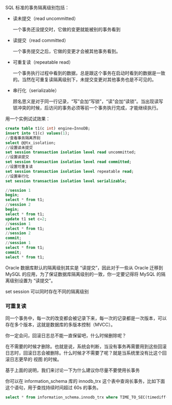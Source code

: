 SQL 标准的事务隔离级别包括：

- 读未提交（read uncommitted）

  一个事务还没提交时，它做的变更就能被别的事务看到

- 读提交（read committed）

  一个事务提交之后，它做的变更才会被其他事务看到。

- 可重复读（repeatable read）

  一个事务执行过程中看到的数据，总是跟这个事务在启动时看到的数据是一致的。当然在可重复读隔离级别下，未提交变更对其他事务也是不可见的。

- 串行化（serializable）

  顾名思义是对于同一行记录，“写”会加“写锁”，“读”会加“读锁”。当出现读写锁冲突的时候，后访问的事务必须等前一个事务执行完成，才能继续执行。

用一个实例试试效果：

```sql
create table t1(c int) engine=InnoDB;
insert into t1(c) values(1);
//查看事务隔离界别
select @@tx_isolation;
//设置读未提交
set session transaction isolation level read uncommitted;
//设置读提交
set session transaction isolation level read committed;
//设置可重复读
set session transaction isolation level repeatable read;
//设置串行化
set session transaction isolation level serializable;

//session 1
begin;
select * from t1;
//session 2
begin;
select * from t1;
update t1 set c=2;
//session 1
select * from t1;
//session 2
commit;
//session 1
select * from t1;
commit;
select * from t1;
```

Oracle  数据库默认的隔离级别其实是 “读提交”，因此对于一些从 Oracle 迁移到 MySQL 的应用，为了保证数据库隔离级别的一致，你一定要记得将 MySQL 的隔离级别设置为 “读提交”。

set session 可以同时存在不同的隔离级别

### 可重复读

同一个事务中，每一次的改变都会被记录下来，每一次的记录都是一次版本，可以存在多个版本，这就是数据库的多版本控制（MVCC）。

你一定会问，回滚日志总不能一直保留吧，什么时候删除呢？

在不需要的时候才删除。也就是说，系统会判断，当没有事务再需要用到这些回滚日志时，回滚日志会被删除。什么时候才不需要了呢？就是当系统里没有比这个回滚日志更早的 视图 的时候。

基于上面的说明，我们来讨论一下为什么建议你尽量不要使用长事务

你可以在 information_schema 库的 innodb_trx 这个表中查询长事务，比如下面这个语句，用于查找持续时间超过 60s 的事务。

```sql
select * from information_schema.innodb_trx where TIME_TO_SEC(timediff(now(),trx_started))>60
```

